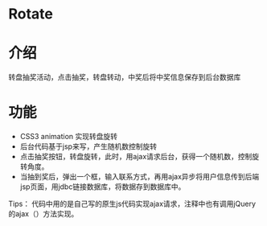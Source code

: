 # Rotate
# 介绍
转盘抽奖活动，点击抽奖，转盘转动，中奖后将中奖信息保存到后台数据库
# 功能
* CSS3 animation 实现转盘旋转
* 后台代码基于jsp来写，产生随机数控制旋转
* 点击抽奖按钮，转盘旋转，此时，用ajax请求后台，获得一个随机数，控制旋转角度。
* 当抽到奖后，弹出一个框，输入联系方式，再用ajax异步将用户信息传到后端jsp页面，用jdbc链接数据库，将数据存到数据库中。 

Tips： 代码中用的是自己写的原生js代码实现ajax请求，注释中也有调用jQuery的ajax（）方法实现。
